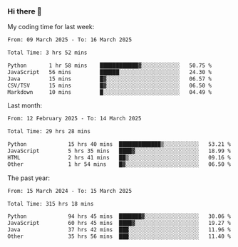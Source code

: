 ### Hi there 👋

My coding time for last week:

<!--START_SECTION:week-->

```txt
From: 09 March 2025 - To: 16 March 2025

Total Time: 3 hrs 52 mins

Python       1 hr 58 mins    ████████████▓░░░░░░░░░░░░   50.75 %
JavaScript   56 mins         ██████░░░░░░░░░░░░░░░░░░░   24.30 %
Java         15 mins         █▓░░░░░░░░░░░░░░░░░░░░░░░   06.57 %
CSV/TSV      15 mins         █▓░░░░░░░░░░░░░░░░░░░░░░░   06.50 %
Markdown     10 mins         █░░░░░░░░░░░░░░░░░░░░░░░░   04.49 %
```

<!--END_SECTION:week-->

Last month:

<!--START_SECTION:month-->

```txt
From: 12 February 2025 - To: 14 March 2025

Total Time: 29 hrs 28 mins

Python             15 hrs 40 mins  █████████████▒░░░░░░░░░░░   53.21 %
JavaScript         5 hrs 35 mins   ████▓░░░░░░░░░░░░░░░░░░░░   18.99 %
HTML               2 hrs 41 mins   ██▒░░░░░░░░░░░░░░░░░░░░░░   09.16 %
Other              1 hr 54 mins    █▓░░░░░░░░░░░░░░░░░░░░░░░   06.50 %
```

<!--END_SECTION:month-->

The past year:

<!--START_SECTION:year-->

```txt
From: 15 March 2024 - To: 15 March 2025

Total Time: 315 hrs 18 mins

Python             94 hrs 45 mins  ███████▓░░░░░░░░░░░░░░░░░   30.06 %
JavaScript         60 hrs 45 mins  ████▓░░░░░░░░░░░░░░░░░░░░   19.27 %
Java               37 hrs 42 mins  ███░░░░░░░░░░░░░░░░░░░░░░   11.96 %
Other              35 hrs 56 mins  ███░░░░░░░░░░░░░░░░░░░░░░   11.40 %
```

<!--END_SECTION:year-->
